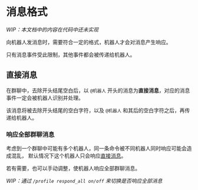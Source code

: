 # 消息格式

*WIP：本文档中的内容在代码中还未实现*

向机器人发消息时，需要符合一定的格式，机器人才会对消息产生响应。

只有消息事件受此限制，其他事件都会被传递给机器人。

## 直接消息

在群聊中，去除开头结尾空白后，以 `@机器人` 开头的消息为**直接消息**，对应的消息事件一定会被机器人识别并处理。

该消息将被去除开头结尾的空白字符，以及 `@机器人` 和其后的空白字符之后，再传递给机器人。

### 响应全部群聊消息

考虑到一个群聊中可能有多个机器人，同一条命令被不同机器人同时响应可能会造成混乱，
默认情况下这个机器人只会响应[直接消息](#直接消息)。

若有需要，也可以手动调整，使机器人响应全部群聊消息。

*WIP：通过 `/profile respond_all on/off` 来切换是否响应全部消息*